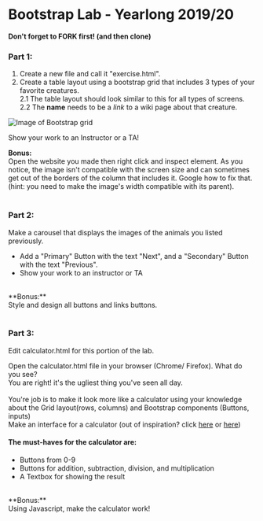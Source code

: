 # Bootstrap Lab - Yearlong 2019/20
  
  
__Don't forget to FORK first! (and then clone)__  
  
### Part 1: 
1. Create a new file and call it "exercise.html".
2. Create a table layout using a bootstrap grid that includes 3 types of your favorite creatures.  
2.1 The table layout should look similar to this for all types of screens.  
2.2 The **name** needs to be a _link_ to a wiki page about that creature.

![Image of Bootstrap grid](https://github.com/meet-projects/Y2L-Bootstrap-Lab1920/blob/master/bootstrap.png)


Show your work to an Instructor or a TA!
<br/>

**Bonus:** <br/>
Open the website you made then right click and inspect element. As you notice, the image isn't compatible with the screen size and can sometimes get out of the borders of the column that includes it. Google how to fix that. (hint: you need to make the image's width compatible with its parent).
<br/><br/>

### Part 2:
Make a carousel that displays the images of the animals you listed previously.
- Add a "Primary" Button with the text "Next", and a "Secondary" Button with the text "Previous".
- Show your work to an instructor or TA

<br/>
**Bonus:** <br/>
Style and design all buttons and links buttons.
<br/><br/>


### Part 3:
Edit calculator.html for this portion of the lab.<br/>

Open the calculator.html file in your browser (Chrome/ Firefox). What do you see?<br/>
You are right! it's the ugliest thing you've seen all day. <br/><br/>
You're job is to make it look more like a calculator using your knowledge about the Grid layout(rows, columns) and Bootstrap components (Buttons, inputs)<br/> 
Make an interface for a calculator (out of inspiration? click [here](http://cdn.designrshub.com/wp-content/uploads/2013/04/calculator-interface-designs-11.jpg) or [here](https://banner2.kisspng.com/20180325/ysq/kisspng-user-interface-design-calculator-dribbble-designer-calculator-5ab71f53c544c2.723624731521950547808.jpg)) <br/>

#### The must-haves for the calculator are: <br/>
- Buttons from 0-9
- Buttons for addition, subtraction, division, and multiplication
- A Textbox for showing the result
 
<br/>
**Bonus:** <br/>
Using Javascript, make the calculator work!




